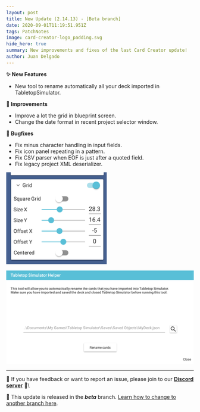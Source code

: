 ```yaml
---
layout: post
title: New Update (2.14.13) - [Beta branch]
date: 2020-09-01T11:19:51.951Z
tags: PatchNotes
image: card-creator-logo_padding.svg
hide_hero: true
summary: New improvements and fixes of the last Card Creator update!
author: Juan Delgado
---
```

**✨ New Features**

* New tool to rename automatically all your deck imported in TabletopSimulator.

**🔧 Improvements**

* Improve a lot the grid in blueprint screen.
* Change the date format in recent project selector window.

**🐛 Bugfixes**

* Fix minus character handling in input fields.
* Fix icon panel repeating in a pattern.
* Fix CSV parser when EOF is just after a quoted field.
* Fix legacy project XML deserializer.

![](/img/upload/a1.png)

![](/img/upload/a2.png)

---

📌 If you have feedback or want to report an issue, please join to our **[Discord server](http://discord.gg/pixelatto)** 💬\

📌 This update is released in the ***beta*** branch. [Learn how to change to another branch here](/blog/beta-and-legacy-versions).
